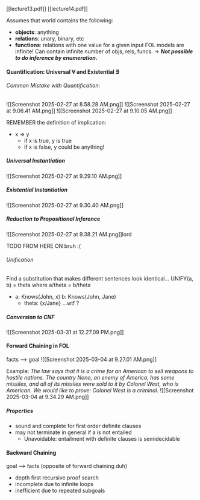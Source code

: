 [[lecture13.pdf]] [[lecture14.pdf]]

Assumes that world contains the following:
- **objects**: anything
- **relations**: unary, binary, etc
- **functions**: relations with one value for a given input
FOL models are infinite! Can contain infinite number of objs, rels, funcs.
$\rightarrow$ ***Not possible to do inference by enumeration.***

#### Quantification: Universal $\forall$ and Existential $\exists$
###### Common Mistake with Quantification:
![[Screenshot 2025-02-27 at 8.58.28 AM.png]]
![[Screenshot 2025-02-27 at 9.06.41 AM.png]]
![[Screenshot 2025-02-27 at 9.10.05 AM.png]]

REMEMBER the definition of implication:
- x => y
	- if x is true, y is true
	- if x is false, y could be anything!
##### Universal Instantiation
![[Screenshot 2025-02-27 at 9.29.10 AM.png]]
##### Existential Instantiation
![[Screenshot 2025-02-27 at 9.30.40 AM.png]]
##### Reduction to Propositional Inference
![[Screenshot 2025-02-27 at 9.38.21 AM.png]]lord

TODO FROM HERE ON bruh :(
###### Unification
Find a substitution that makes different sentences look identical...
UNIFY(a, b) = theta where a/theta = b/theta
- a: Knows(John, x) b: Knows(John, Jane)
	- theta: {x/Jane}
...wtf ?
##### Conversion to CNF
![[Screenshot 2025-03-31 at 12.27.09 PM.png]]

#### Forward Chaining in FOL
facts --> goal
![[Screenshot 2025-03-04 at 9.27.01 AM.png]]

Example:
*The law says that it is a crime for an American to sell weapons to hostile nations. The country Nono, an enemy of America, has some missiles, and all of its missiles were sold to it by Colonel West, who is American. We would like to prove: Colonel West is a criminal.*
![[Screenshot 2025-03-04 at 9.34.29 AM.png]]
##### Properties
- sound and complete for first order definite clauses
- may not terminate in general if a is not entailed
	- Unavoidable: entailment with definite clauses is semidecidable

#### Backward Chaining
goal --> facts (opposite of forward chaining duh)
- depth first recursive proof search
- incomplete due to infinite loops
- inefficient due to repeated subgoals